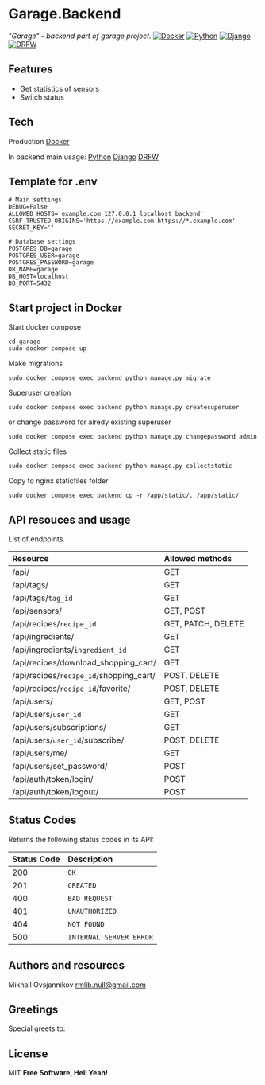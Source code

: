 # Garage.Backend

_"Garage" - backend part of garage project._
[![Docker](https://img.shields.io/badge/docker-24.0.2-blue.svg?logo=docker)](https://www.python.org/) [![Python](https://img.shields.io/badge/python-3.11-green.svg?logo=python)](https://www.python.org/) [![Django](https://img.shields.io/badge/django-4.1+-green.svg?logo=django)](https://www.djangoproject.com/) [![DRFW](https://img.shields.io/badge/django--rest--framework-3.12+-green.svg)](https://www.django-rest-framework.org/)


## Features
- Get statistics of sensors
- Switch status


## Tech
Production
[Docker][docker]

In backend main usage:
[Python][python]
[Django][django]
[DRFW][drfw]


## Template for .env
```
# Main settings
DEBUG=False
ALLOWED_HOSTS='example.com 127.0.0.1 localhost backend'
CSRF_TRUSTED_ORIGINS='https://example.com https://*.example.com'
SECRET_KEY=''

# Database settings
POSTGRES_DB=garage
POSTGRES_USER=garage
POSTGRES_PASSWORD=garage
DB_NAME=garage
DB_HOST=localhost
DB_PORT=5432
```


## Start project in Docker
Start docker compose
```
cd garage
sudo docker compose up
```
Make migrations
```
sudo docker compose exec backend python manage.py migrate
```
Superuser creation
```
sudo docker compose exec backend python manage.py createsuperuser
```
or change password for alredy existing superuser
```
sudo docker compose exec backend python manage.py changepassword admin
```
Collect static files
```
sudo docker compose exec backend python manage.py collectstatic
```
Copy to nginx staticfiles folder
```
sudo docker compose exec backend cp -r /app/static/. /app/static/
```


## API resouces and usage
List of endpoints.

| Resource                                | Allowed methods    |
| :-------------------------------------- | :----------------- |
| /api/                                   | GET                |
| /api/tags/                              | GET                |
| /api/tags/`tag_id`                      | GET                |
| /api/sensors/                           | GET, POST          |
| /api/recipes/`recipe_id`                | GET, PATCH, DELETE |
| /api/ingredients/                       | GET                |
| /api/ingredients/`ingredient_id`        | GET                |
| /api/recipes/download_shopping_cart/    | GET                |
| /api/recipes/`recipe_id`/shopping_cart/ | POST, DELETE       |
| /api/recipes/`recipe_id`/favorite/      | POST, DELETE       |
| /api/users/                             | GET, POST          |
| /api/users/`user_id`                    | GET                |
| /api/users/subscriptions/               | GET                |
| /api/users/`user_id`/subscribe/         | POST, DELETE       |
| /api/users/me/                          | GET                |
| /api/users/set_password/                | POST               |
| /api/auth/token/login/                  | POST               |
| /api/auth/token/logout/                 | POST               |


## Status Codes
Returns the following status codes in its API:

| Status Code | Description             |
| :---------- | :---------------------- |
| 200         | `OK`                    |
| 201         | `CREATED`               |
| 400         | `BAD REQUEST`           |
| 401         | `UNAUTHORIZED`          |
| 404         | `NOT FOUND`             |
| 500         | `INTERNAL SERVER ERROR` |


## Authors and resources
Mikhail Ovsjannikov <rmlib.null@gmail.com>  


## Greetings
Special greets to: 


## License
MIT
**Free Software, Hell Yeah!**

[docker]: https://www.docker.com/
[python]: https://www.python.org/
[django]: https://www.djangoproject.com/
[drfw]: https://www.django-rest-framework.org/
